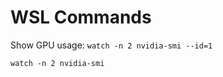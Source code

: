# WSL Commands

Show GPU usage: `watch -n 2 nvidia-smi --id=1`
```terminal
watch -n 2 nvidia-smi
```